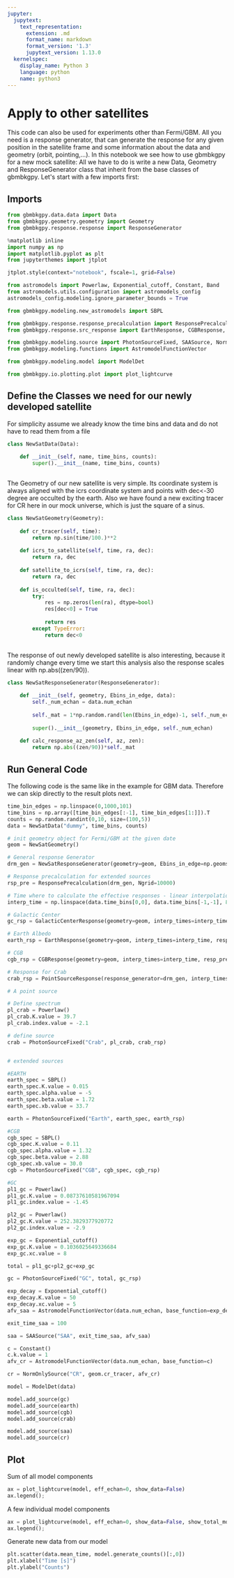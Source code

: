 ```yaml
---
jupyter:
  jupytext:
    text_representation:
      extension: .md
      format_name: markdown
      format_version: '1.3'
      jupytext_version: 1.13.0
  kernelspec:
    display_name: Python 3
    language: python
    name: python3
---
```


# Apply to other satellites


This code can also be used for experiments other than Fermi/GBM. All you need is a response generator, that can generate the response for any given position in the satellite frame and some information about the data and geometry (orbit, pointing,...). In this notebook we see how to use gbmbkgpy for a new mock satellite: All we have to do is write a new Data, Geometry and ResponseGenerator class that inherit from the base classes of gbmbkgpy. Let's start with a few imports first:


## Imports

```python
from gbmbkgpy.data.data import Data
from gbmbkgpy.geometry.geometry import Geometry
from gbmbkgpy.response.response import ResponseGenerator

%matplotlib inline
import numpy as np
import matplotlib.pyplot as plt
from jupyterthemes import jtplot

jtplot.style(context="notebook", fscale=1, grid=False)

from astromodels import Powerlaw, Exponential_cutoff, Constant, Band
from astromodels.utils.configuration import astromodels_config
astromodels_config.modeling.ignore_parameter_bounds = True

from gbmbkgpy.modeling.new_astromodels import SBPL

from gbmbkgpy.response.response_precalculation import ResponsePrecalculation
from gbmbkgpy.response.src_response import EarthResponse, CGBResponse, GalacticCenterResponse, PointSourceResponse

from gbmbkgpy.modeling.source import PhotonSourceFixed, SAASource, NormOnlySource
from gbmbkgpy.modeling.functions import AstromodelFunctionVector

from gbmbkgpy.modeling.model import ModelDet

from gbmbkgpy.io.plotting.plot import plot_lightcurve
```

## Define the Classes we need for our newly developed satellite

<!-- #region tags=[] -->
For simplicity assume we already know the time bins and data and do not have to read them from a file
<!-- #endregion -->

```python
class NewSatData(Data):
    
    def __init__(self, name, time_bins, counts):
        super().__init__(name, time_bins, counts)
        
```

The Geometry of our new satellite is very simple. Its coordinate system is always aligned with the icrs coordinate system and points with dec<-30 degree are occulted by the earth. Also we have found a new exciting tracer for CR here in our mock universe, which is just the square of a sinus.

```python
class NewSatGeometry(Geometry):
    
    def cr_tracer(self, time):
        return np.sin(time/100.)**2
    
    def icrs_to_satellite(self, time, ra, dec):
        return ra, dec
    
    def satellite_to_icrs(self, time, ra, dec):
        return ra, dec
    
    def is_occulted(self, time, ra, dec):
        try:
            res = np.zeros(len(ra), dtype=bool)
            res[dec<0] = True
        
            return res
        except TypeError:
            return dec<0
    
```

The response of out newly developed satellite is also interesting, because it randomly change every time we start this analysis also the response scales linear with np.abs((zen/90)).

```python
class NewSatResponseGenerator(ResponseGenerator):
    
    def __init__(self, geometry, Ebins_in_edge, data):
        self._num_echan = data.num_echan
        
        self._mat = 1*np.random.rand(len(Ebins_in_edge)-1, self._num_echan)
        
        super().__init__(geometry, Ebins_in_edge, self._num_echan)
        
    def calc_response_az_zen(self, az, zen):
        return np.abs((zen/90))*self._mat
```

## Run General Code

The following code is the same like in the example for GBM data. Therefore we can skip directly to the result plots next.

```python
time_bin_edges = np.linspace(0,1000,101)
time_bins = np.array([time_bin_edges[:-1], time_bin_edges[1:]]).T
counts = np.random.randint(0,10, size=(100,5))
data = NewSatData("dummy", time_bins, counts)
```

```python
# init geometry object for Fermi/GBM at the given date
geom = NewSatGeometry()
```

```python
# General response Generator
drm_gen = NewSatResponseGenerator(geometry=geom, Ebins_in_edge=np.geomspace(10,2000, 101), data=data)
```

```python
# Response precalculation for extended sources
rsp_pre = ResponsePrecalculation(drm_gen, Ngrid=10000)
```

```python
# Time where to calculate the effective responses - linear interpolation in between
interp_time = np.linspace(data.time_bins[0,0], data.time_bins[-1,-1], 80)

# Galactic Center
gc_rsp = GalacticCenterResponse(geometry=geom, interp_times=interp_time, resp_prec=rsp_pre)

# Earth Albedo
earth_rsp = EarthResponse(geometry=geom, interp_times=interp_time, resp_prec=rsp_pre)

# CGB
cgb_rsp = CGBResponse(geometry=geom, interp_times=interp_time, resp_prec=rsp_pre)
```

```python
# Response for Crab
crab_rsp = PointSourceResponse(response_generator=drm_gen, interp_times=interp_time, ra=83.633, dec=22.015)
```

```python
# A point source

# Define spectrum
pl_crab = Powerlaw()
pl_crab.K.value = 39.7
pl_crab.index.value = -2.1

# define source
crab = PhotonSourceFixed("Crab", pl_crab, crab_rsp)


# extended sources

#EARTH
earth_spec = SBPL()
earth_spec.K.value = 0.015
earth_spec.alpha.value = -5
earth_spec.beta.value = 1.72
earth_spec.xb.value = 33.7

earth = PhotonSourceFixed("Earth", earth_spec, earth_rsp)

#CGB
cgb_spec = SBPL()
cgb_spec.K.value = 0.11
cgb_spec.alpha.value = 1.32
cgb_spec.beta.value = 2.88
cgb_spec.xb.value = 30.0
cgb = PhotonSourceFixed("CGB", cgb_spec, cgb_rsp)

#GC
pl1_gc = Powerlaw()
pl1_gc.K.value = 0.08737610581967094
pl1_gc.index.value = -1.45

pl2_gc = Powerlaw()
pl2_gc.K.value = 252.3829377920772
pl2_gc.index.value = -2.9

exp_gc = Exponential_cutoff()
exp_gc.K.value = 0.1036025649336684
exp_gc.xc.value = 8

total = pl1_gc+pl2_gc+exp_gc

gc = PhotonSourceFixed("GC", total, gc_rsp)
```

```python
exp_decay = Exponential_cutoff()
exp_decay.K.value = 50
exp_decay.xc.value = 5
afv_saa = AstromodelFunctionVector(data.num_echan, base_function=exp_decay)

exit_time_saa = 100

saa = SAASource("SAA", exit_time_saa, afv_saa)
```

```python
c = Constant()
c.k.value = 1
afv_cr = AstromodelFunctionVector(data.num_echan, base_function=c)

cr = NormOnlySource("CR", geom.cr_tracer, afv_cr)
```

```python
model = ModelDet(data)

model.add_source(gc)
model.add_source(earth)
model.add_source(cgb)
model.add_source(crab)

model.add_source(saa)
model.add_source(cr)
```

## Plot


Sum of all model components

```python
ax = plot_lightcurve(model, eff_echan=0, show_data=False)
ax.legend();
```

A few individual model components

```python
ax = plot_lightcurve(model, eff_echan=0, show_data=False, show_total_model=False, model_component_list=["CGB", "SAA", "CR"], model_component_colors=["navy", "purple", "red"])
ax.legend();
```

Generate new data from our model

```python
plt.scatter(data.mean_time, model.generate_counts()[:,0])
plt.xlabel("Time [s]")
plt.ylabel("Counts")
```
